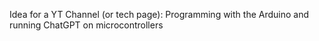 Idea for a YT Channel (or tech page): Programming with the Arduino and running ChatGPT on microcontrollers  